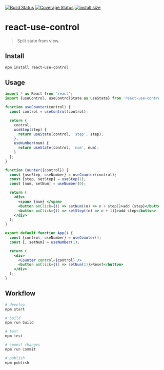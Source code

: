 [![Build Status](https://travis-ci.org/wmzy/react-use-control.svg?branch=master)](https://travis-ci.org/wmzy/react-use-control)
[![Coverage Status](https://coveralls.io/repos/github/wmzy/react-use-control/badge.svg?branch=master)](https://coveralls.io/github/wmzy/react-use-control?branch=master)
[![install size](https://packagephobia.now.sh/badge?p=react-use-control)](https://packagephobia.now.sh/result?p=react-use-control)
# react-use-control

> Split state from view.

## Install

```bash
npm install react-use-control
```

## Usage

```jsx
import * as React from 'react';
import {useControl, useControlState as useState} from 'react-use-control';

function useCounter(control) {
  const control = useControl(control);

  return {
    control,
    useStep(step) {
      return useState(control, 'step', step);
    },
    useNumber(num) {
      return useState(control, 'num', num);
    }
  };
}

function Counter({control}) {
  const {useStep, useNumber} = useCounter(control);
  const [step, setStep] = useStep(1);
  const [num, setNum] = useNumber(0);

  return (
    <div>
      <span> {num} </span>
      <button onClick={() => setNum((n) => n + step)}>add {step}</button>
      <button onClick={() => setStep((n) => n + 1)}>add step</button>
    </div>
  );
}

export default function App() {
  const {control, useNumber} = useCounter();
  const [, setNum] = useNumber(1);

  return (
    <div>
      <Counter control={control} />
      <button onClick={() => setNum(1)}>Reset</button>
    </div>
  );
}
```

## Workflow

```bash
# develop
npm start

# build
npm run build

# test
npm test

# commit changes
npm run commit

# publish
npm publish
```

